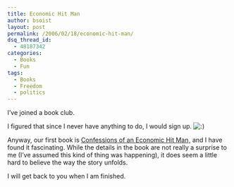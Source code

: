 ```yaml
---
title: Economic Hit Man
author: bsoist
layout: post
permalink: /2006/02/18/economic-hit-man/
dsq_thread_id:
  - 48187342
categories:
  - Books
  - Fun
tags:
  - Books
  - Freedom
  - politics
---
```

I&#8217;ve joined a book club.

I figured that since I never have anything to do, I would sign up. <img src='http://archive.whsjr.soistmann.com/oped/wp-includes/images/smilies/icon_smile.gif' alt=':)' class='wp-smiley' /> 

Anyway, our first book is [Confessions of an Economic Hit Man][1]<img src="http://www.assoc-amazon.com/e/ir?t=weifyoasme-20&#038;l=as2&#038;o=1&#038;a=0452287081" width="1" height="1" border="0" alt="" style="border:none !important; margin:0px !important;" />, and I have found it fascinating. While the details in the book are not really a surprise to me (I&#8217;ve assumed this kind of thing was happening), it does seem a little hard to believe the way the story unfolds.

I will get back to you when I am finished.

 [1]: http://www.amazon.com/exec/obidos/redirect?link_code=as2&#038;path=ASIN/0452287081&#038;tag=weifyoasme-20&#038;camp=1789&#038;creative=9325
